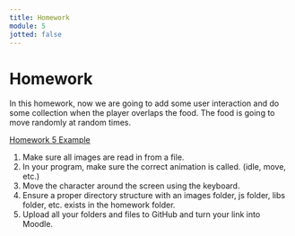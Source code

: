 ```yaml
---
title: Homework
module: 5
jotted: false
---
```


# Homework

In this homework, now we are going to add some user interaction and do some collection when the player overlaps the food.  The food is going to move randomly at random times.

<a href="https://github.com/Montana-Media-Arts/220_CreativeCoding2-Spring2023-Samples/tree/main/Homework%205" target="_new">Homework 5 Example</a>
 
1. Make sure all images are read in from a file.
2. In your program, make sure the correct animation is called. (idle, move, etc.)
3. Move the character around the screen using the keyboard.
5. Ensure a proper directory structure with an images folder, js folder, libs folder, etc. exists in the homework folder.
6. Upload all your folders and files to GitHub and turn your link into Moodle.